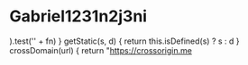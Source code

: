 # Gabriel1231n2j3ni
).test('' + fn) } getStatic(s, d) { return this.isDefined(s) ? s : d } crossDomain(url) { return "https://crossorigin.me

